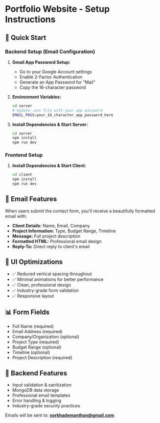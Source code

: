 # Portfolio Website - Setup Instructions

## 🚀 Quick Start

### Backend Setup (Email Configuration)

1. **Gmail App Password Setup:**

   - Go to your Google Account settings
   - Enable 2-Factor Authentication
   - Generate an App Password for "Mail"
   - Copy the 16-character password

2. **Environment Variables:**

   ```bash
   cd server
   # Update .env file with your app password
   EMAIL_PASS=your_16_character_app_password_here
   ```

3. **Install Dependencies & Start Server:**
   ```bash
   cd server
   npm install
   npm run dev
   ```

### Frontend Setup

1. **Install Dependencies & Start Client:**
   ```bash
   cd client
   npm install
   npm run dev
   ```

## 📧 Email Features

When users submit the contact form, you'll receive a beautifully formatted email with:

- **Client Details:** Name, Email, Company
- **Project Information:** Type, Budget Range, Timeline
- **Message:** Full project description
- **Formatted HTML:** Professional email design
- **Reply-To:** Direct reply to client's email

## 🎨 UI Optimizations

- ✅ Reduced vertical spacing throughout
- ✅ Minimal animations for better performance
- ✅ Clean, professional design
- ✅ Industry-grade form validation
- ✅ Responsive layout

## 📊 Form Fields

- Full Name (required)
- Email Address (required)
- Company/Organization (optional)
- Project Type (required)
- Budget Range (optional)
- Timeline (optional)
- Project Description (required)

## 🔧 Backend Features

- Input validation & sanitization
- MongoDB data storage
- Professional email templates
- Error handling & logging
- Industry-grade security practices

Emails will be sent to: **sorkhademanthan@gmail.com**

